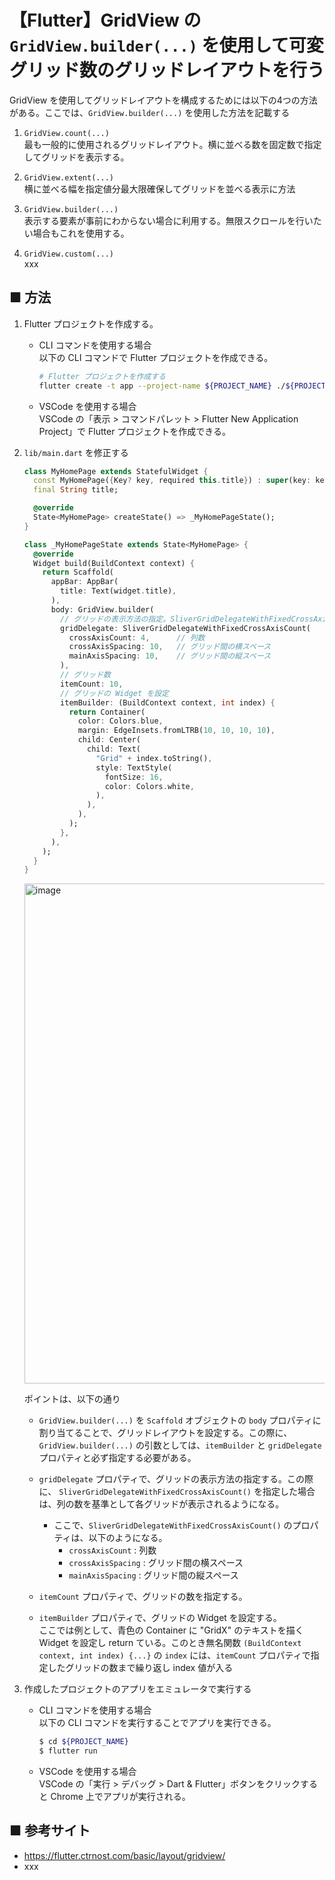# 【Flutter】GridView の `GridView.builder(...)` を使用して可変グリッド数のグリッドレイアウトを行う

GridView を使用してグリッドレイアウトを構成するためには以下の4つの方法がある。ここでは、`GridView.builder(...)` を使用した方法を記載する

1. `GridView.count(...)`<br>
  最も一般的に使用されるグリッドレイアウト。横に並べる数を固定数で指定してグリッドを表示する。

1. `GridView.extent(...)`<br>
  横に並べる幅を指定値分最大限確保してグリッドを並べる表示に方法

1. `GridView.builder(...)`<br>
  表示する要素が事前にわからない場合に利用する。無限スクロールを行いたい場合もこれを使用する。

1. `GridView.custom(...)`<br>
  xxx

## ■ 方法

1. Flutter プロジェクトを作成する。<br>
    - CLI コマンドを使用する場合<br>
      以下の CLI コマンドで Flutter プロジェクトを作成できる。
      ```sh
      # Flutter プロジェクトを作成する
      flutter create -t app --project-name ${PROJECT_NAME} ./${PROJECT_NAME}
      ```

    - VSCode を使用する場合<br>
      VSCode の「表示 > コマンドパレット > Flutter New Application Project」で Flutter プロジェクトを作成できる。

1. `lib/main.dart` を修正する<br>
    ```dart
    class MyHomePage extends StatefulWidget {
      const MyHomePage({Key? key, required this.title}) : super(key: key);
      final String title;

      @override
      State<MyHomePage> createState() => _MyHomePageState();
    }

    class _MyHomePageState extends State<MyHomePage> {
      @override
      Widget build(BuildContext context) {
        return Scaffold(
          appBar: AppBar(
            title: Text(widget.title),
          ),
          body: GridView.builder(
            // グリッドの表示方法の指定。SliverGridDelegateWithFixedCrossAxisCount() を指定した場合は、列の数を基準として表示される
            gridDelegate: SliverGridDelegateWithFixedCrossAxisCount(
              crossAxisCount: 4,      // 列数
              crossAxisSpacing: 10,   // グリッド間の横スペース
              mainAxisSpacing: 10,    // グリッド間の縦スペース
            ),
            // グリッド数
            itemCount: 10,
            // グリッドの Widget を設定
            itemBuilder: (BuildContext context, int index) {
              return Container(
                color: Colors.blue,
                margin: EdgeInsets.fromLTRB(10, 10, 10, 10),
                child: Center(
                  child: Text(
                    "Grid" + index.toString(),
                    style: TextStyle(
                      fontSize: 16,
                      color: Colors.white,
                    ),
                  ),
                ),
              );
            },
          ),
        );
      }
    }
    ```

    <img width="800" alt="image" src="https://user-images.githubusercontent.com/25688193/153749052-31a05eb2-fa88-4cca-9128-b01d3ec4da02.png">

    ポイントは、以下の通り

    - `GridView.builder(...)` を `Scaffold` オブジェクトの `body` プロパティに割り当てることで、グリッドレイアウトを設定する。この際に、`GridView.builder(...)` の引数としては、`itemBuilder` と `gridDelegate` プロパティと必ず指定する必要がある。

    - `gridDelegate` プロパティで、グリッドの表示方法の指定する。この際に、 `SliverGridDelegateWithFixedCrossAxisCount()` を指定した場合は、列の数を基準として各グリッドが表示されるようになる。

      - ここで、`SliverGridDelegateWithFixedCrossAxisCount()` のプロパティは、以下のようになる。
        - `crossAxisCount` : 列数
        - `crossAxisSpacing` : グリッド間の横スペース
        - `mainAxisSpacing` : グリッド間の縦スペース

    - `itemCount` プロパティで、グリッドの数を指定する。

    - `itemBuilder` プロパティで、グリッドの Widget を設定する。<br>
      ここでは例として、青色の Container に "GridX" のテキストを描く Widget を設定し return ている。このとき無名関数 `(BuildContext context, int index) {...}` の `index` には、`itemCount` プロパティで指定したグリッドの数まで繰り返し index 値が入る
    
1. 作成したプロジェクトのアプリをエミュレータで実行する<br>
    - CLI コマンドを使用する場合<br>
      以下の CLI コマンドを実行することでアプリを実行できる。

      ```sh
      $ cd ${PROJECT_NAME}
      $ flutter run
      ```

    - VSCode を使用する場合<br>
      VSCode の「実行 > デバッグ > Dart & Flutter」ボタンをクリックすると Chrome 上でアプリが実行される。


## ■ 参考サイト

- https://flutter.ctrnost.com/basic/layout/gridview/
- xxx